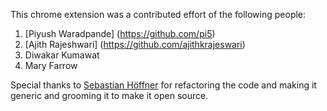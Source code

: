 This chrome extension was a contributed effort of the following people:

1. [Piyush Waradpande] (https://github.com/pi5)
2. [Ajith Rajeshwari] (https://github.com/ajithkrajeswari)
3. Diwakar Kumawat
4. Mary Farrow


Special thanks to [Sebastian Höffner](https://github.intuit.com/shoeffner) for refactoring the code and making it generic and grooming it to make it open source.


